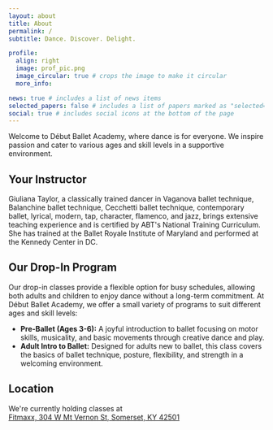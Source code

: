 ```yaml
---
layout: about
title: About
permalink: /
subtitle: Dance. Discover. Delight.

profile:
  align: right
  image: prof_pic.png
  image_circular: true # crops the image to make it circular
  more_info: 

news: true # includes a list of news items
selected_papers: false # includes a list of papers marked as "selected={true}"
social: true # includes social icons at the bottom of the page
---
```


Welcome to Début Ballet Academy, where dance is for everyone. We inspire passion and cater to various ages and skill levels in a supportive environment.

## Your Instructor
Giuliana Taylor, a classically trained dancer in Vaganova ballet technique, Balanchine ballet technique, Cecchetti ballet technique, contemporary ballet, lyrical, modern, tap, character, flamenco, and jazz, brings extensive teaching experience and is certified by ABT's National Training Curriculum. She has trained at the Ballet Royale Institute of Maryland and performed at the Kennedy Center in DC.

## Our Drop-In Program
Our drop-in classes provide a flexible option for busy schedules, allowing both adults and children to enjoy dance without a long-term commitment. At Début Ballet Academy, we offer a small variety of programs to suit different ages and skill levels:

- **Pre-Ballet (Ages 3-6):** A joyful introduction to ballet focusing on motor skills, musicality, and basic movements through creative dance and play.
- **Adult Intro to Ballet:** Designed for adults new to ballet, this class covers the basics of ballet technique, posture, flexibility, and strength in a welcoming environment.

## Location 
We're currently holding classes at  
[Fitmaxx, 304 W Mt Vernon St, Somerset, KY 42501](https://maps.app.goo.gl/JBXejqFpaZuqY8uq5)